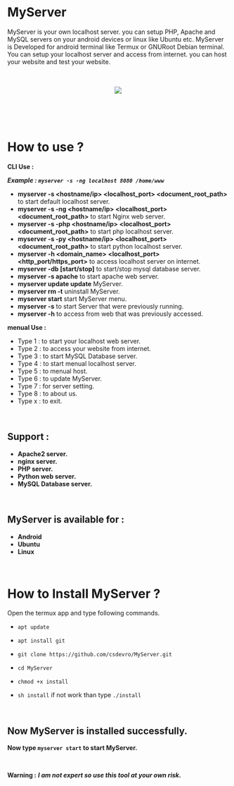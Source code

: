 # MyServer

MyServer is your own localhost server. you can setup PHP, Apache and MySQL servers on your android devices or linux like Ubuntu etc. MyServer is Developed for android terminal like Termux or GNURoot Debian terminal. You can setup your localhost server and access from internet. you can host your website and test your website.
<br/><br/><br/>

<p align="center">
<img src="https://github.com/csdevro/MyServer/blob/master/Scr/Screenshot_2018-08-03-20-16-17-1.png"/>
</p>

<br/><br/><br/>

# How to use ?

**CLI Use :**

  ***Example : `myserver -s -ng localhost 8080 /home/www`***
- **myserver -s <hostname/ip> <localhost_port> <document_root_path>** to start default localhost server.
- **myserver -s -ng <hostname/ip> <localhost_port> <document_root_path>** to start Nginx web server.
- **myserver -s -php <hostname/ip> <localhost_port> <document_root_path>** to start php localhost server.
- **myserver -s -py <hostname/ip> <localhost_port> <document_root_path>** to start python localhost server.
- **myserver -h <domain_name> <localhost_port> <http_port/https_port>** to access localhost server on internet.
- **myserver -db [start/stop]** to start/stop mysql database server.
- **myserver -s apache** to start apache web server.
- **myserver update update** MyServer.
- **myserver rm -t** uninstall MyServer.
- **myserver start** start MyServer menu.
- **myserver -s** to start Server that were previously running.
- **myserver -h** to access from web that was previously accessed.


**menual Use :**
- Type 1 : to start your localhost web server.
- Type 2 : to access your website from internet.
- Type 3 : to start MySQL Database server.
- Type 4 : to start menual localhost server.
- Type 5 : to menual host.
- Type 6 : to update MyServer.
- Type 7 : for server setting.
- Type 8 : to about us.
- Type x : to exit.

<br/>

## Support :

* **Apache2 server.**
* **nginx server.**
* **PHP server.**
* **Python web server.**
* **MySQL Database server.**

<br/>

## MyServer is available for :

* **Android**
* **Ubuntu**
* **Linux**
<br/>

# How to Install MyServer ?

Open the termux app and type following commands.

* `apt update`

* `apt install git`

* `git clone https://github.com/csdevro/MyServer.git`

* `cd MyServer`

* `chmod +x install`

* `sh install` if not work than type `./install`

<br/>

## Now MyServer is installed successfully.

**Now type `myserver start` to start MyServer.**

<br>

**Warning :** ***I am not expert so use this tool at your own risk.***

<br/>

